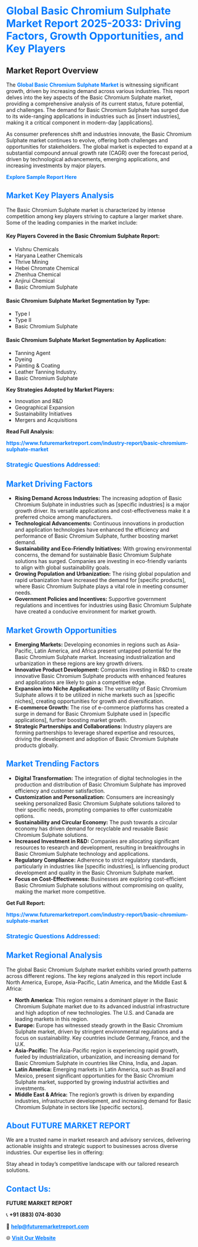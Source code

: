 <h1 style="color: #007BFF;">Global Basic Chromium Sulphate Market Report 2025-2033: Driving Factors, Growth Opportunities, and Key Players</h1>

<section id="overview">
<h2>Market Report Overview</h2>
<p>The <a href="https://www.futuremarketreport.com/industry-report/basic-chromium-sulphate-market" style="color: #007BFF; text-decoration: none;"><strong>Global Basic Chromium Sulphate Market</strong></a> is witnessing significant growth, driven by increasing demand across various industries. This report delves into the key aspects of the Basic Chromium Sulphate market, providing a comprehensive analysis of its current status, future potential, and challenges. The demand for Basic Chromium Sulphate has surged due to its wide-ranging applications in industries such as [insert industries], making it a critical component in modern-day [applications].</p>
<p>As consumer preferences shift and industries innovate, the Basic Chromium Sulphate market continues to evolve, offering both challenges and opportunities for stakeholders. The global market is expected to expand at a substantial compound annual growth rate (CAGR) over the forecast period, driven by technological advancements, emerging applications, and increasing investments by major players.</p>
</section>

<section id="overview">
<p><a href="https://www.futuremarketreport.com/request-sample/reportId=100530" style="color: #007BFF; text-decoration: none;"><strong>Explore Sample Report Here</strong></a></p>
</section>

<section id="key-players">
<h2 style="color: #007BFF;">Market Key Players Analysis</h2>
<p>The Basic Chromium Sulphate market is characterized by intense competition among key players striving to capture a larger market share. Some of the leading companies in the market include:</p>
<h4>Key Players Covered in the Basic Chromium Sulphate Report:</h4>
<ul><li>Vishnu Chemicals</li><li>Haryana Leather Chemicals</li><li>Thrive Mining</li><li>Hebei Chromate Chemical</li><li>Zhenhua Chemical</li><li>Anjirui Chemical</li><li>Basic Chromium Sulphate</li></ul>
<h4>Basic Chromium Sulphate Market Segmentation by Type:</h4>
<ul><li>Type I</li><li>Type II</li><li>Basic Chromium Sulphate</li></ul>

<h4>Basic Chromium Sulphate Market Segmentation by Application:</h4>
<ul><li>Tanning Agent</li><li>Dyeing</li><li>Painting &amp; Coating</li><li>Leather Tanning Industry.</li><li>Basic Chromium Sulphate</li></ul>
<p><strong>Key Strategies Adopted by Market Players:</strong></p>
<ul>
<li>Innovation and R&D</li>
<li>Geographical Expansion</li>
<li>Sustainability Initiatives</li>
<li>Mergers and Acquisitions</li>
</ul>
</section>

<section>
<p><strong>Read Full Analysis: </strong></p><a href="https://www.futuremarketreport.com/industry-report/basic-chromium-sulphate-market" style="color: #007BFF; text-decoration: none;"><strong>https://www.futuremarketreport.com/industry-report/basic-chromium-sulphate-market</strong></a>
<h3 style="color: #007BFF;">Strategic Questions Addressed:</h3>
</section>

<section id="driving-factors">
<h2 style="color: #007BFF;">Market Driving Factors</h2>
<ul>
<li><strong>Rising Demand Across Industries:</strong> The increasing adoption of Basic Chromium Sulphate in industries such as [specific industries] is a major growth driver. Its versatile applications and cost-effectiveness make it a preferred choice among manufacturers.</li>
<li><strong>Technological Advancements:</strong> Continuous innovations in production and application technologies have enhanced the efficiency and performance of Basic Chromium Sulphate, further boosting market demand.</li>
<li><strong>Sustainability and Eco-Friendly Initiatives:</strong> With growing environmental concerns, the demand for sustainable Basic Chromium Sulphate solutions has surged. Companies are investing in eco-friendly variants to align with global sustainability goals.</li>
<li><strong>Growing Population and Urbanization:</strong> The rising global population and rapid urbanization have increased the demand for [specific products], where Basic Chromium Sulphate plays a vital role in meeting consumer needs.</li>
<li><strong>Government Policies and Incentives:</strong> Supportive government regulations and incentives for industries using Basic Chromium Sulphate have created a conducive environment for market growth.</li>
</ul>
</section>

<section id="growth-opportunities">
<h2 style="color: #007BFF;">Market Growth Opportunities</h2>
<ul>
<li><strong>Emerging Markets:</strong> Developing economies in regions such as Asia-Pacific, Latin America, and Africa present untapped potential for the Basic Chromium Sulphate market. Increasing industrialization and urbanization in these regions are key growth drivers.</li>
<li><strong>Innovative Product Development:</strong> Companies investing in R&D to create innovative Basic Chromium Sulphate products with enhanced features and applications are likely to gain a competitive edge.</li>
<li><strong>Expansion into Niche Applications:</strong> The versatility of Basic Chromium Sulphate allows it to be utilized in niche markets such as [specific niches], creating opportunities for growth and diversification.</li>
<li><strong>E-commerce Growth:</strong> The rise of e-commerce platforms has created a surge in demand for Basic Chromium Sulphate used in [specific applications], further boosting market growth.</li>
<li><strong>Strategic Partnerships and Collaborations:</strong> Industry players are forming partnerships to leverage shared expertise and resources, driving the development and adoption of Basic Chromium Sulphate products globally.</li>
</ul>
</section>

<section id="trending-factors">
<h2 style="color: #007BFF;">Market Trending Factors</h2>
<ul>
<li><strong>Digital Transformation:</strong> The integration of digital technologies in the production and distribution of Basic Chromium Sulphate has improved efficiency and customer satisfaction.</li>
<li><strong>Customization and Personalization:</strong> Consumers are increasingly seeking personalized Basic Chromium Sulphate solutions tailored to their specific needs, prompting companies to offer customizable options.</li>
<li><strong>Sustainability and Circular Economy:</strong> The push towards a circular economy has driven demand for recyclable and reusable Basic Chromium Sulphate solutions.</li>
<li><strong>Increased Investment in R&D:</strong> Companies are allocating significant resources to research and development, resulting in breakthroughs in Basic Chromium Sulphate technology and applications.</li>
<li><strong>Regulatory Compliance:</strong> Adherence to strict regulatory standards, particularly in industries like [specific industries], is influencing product development and quality in the Basic Chromium Sulphate market.</li>
<li><strong>Focus on Cost-Effectiveness:</strong> Businesses are exploring cost-efficient Basic Chromium Sulphate solutions without compromising on quality, making the market more competitive.</li>
</ul>
</section>

<section>
<p><strong>Get Full Report: </strong></p><a href="https://www.futuremarketreport.com/industry-report/basic-chromium-sulphate-market" style="color: #007BFF; text-decoration: none;"><strong>https://www.futuremarketreport.com/industry-report/basic-chromium-sulphate-market</strong></a>
<h3 style="color: #007BFF;">Strategic Questions Addressed:</h3>
</section>


<section id="regional-analysis">
<h2 style="color: #007BFF;">Market Regional Analysis</h2>
<p>The global Basic Chromium Sulphate market exhibits varied growth patterns across different regions. The key regions analyzed in this report include North America, Europe, Asia-Pacific, Latin America, and the Middle East & Africa:</p>
<ul>
<li><strong>North America:</strong> This region remains a dominant player in the Basic Chromium Sulphate market due to its advanced industrial infrastructure and high adoption of new technologies. The U.S. and Canada are leading markets in this region.</li>
<li><strong>Europe:</strong> Europe has witnessed steady growth in the Basic Chromium Sulphate market, driven by stringent environmental regulations and a focus on sustainability. Key countries include Germany, France, and the U.K.</li>
<li><strong>Asia-Pacific:</strong> The Asia-Pacific region is experiencing rapid growth, fueled by industrialization, urbanization, and increasing demand for Basic Chromium Sulphate in countries like China, India, and Japan.</li>
<li><strong>Latin America:</strong> Emerging markets in Latin America, such as Brazil and Mexico, present significant opportunities for the Basic Chromium Sulphate market, supported by growing industrial activities and investments.</li>
<li><strong>Middle East & Africa:</strong> The region’s growth is driven by expanding industries, infrastructure development, and increasing demand for Basic Chromium Sulphate in sectors like [specific sectors].</li>
</ul>
</section>

<footer>
<h2 style="color: #007BFF;">About FUTURE MARKET REPORT</h2>
<p>We are a trusted name in market research and advisory services, delivering actionable insights and strategic support to businesses across diverse industries. Our expertise lies in offering:</p>

<p>Stay ahead in today’s competitive landscape with our tailored research solutions.</p>

<h2 style="color: #007BFF;">Contact Us:</h2>
<p><strong>FUTURE MARKET REPORT</strong></p>
<p>📞 <strong>+91 (883) 074-8030</strong></p>
<p>📧 <strong><a href="mailto:help@futuremarketreport.com" style="color: #007BFF;">help@futuremarketreport.com</a></strong></p>
<p>🌐 <strong><a href="https://www.futuremarketreport.com/" style="color: #007BFF;">Visit Our Website</a></strong></p>
</footer>